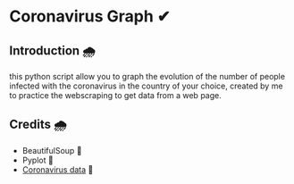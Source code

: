 # Coronavirus Graph ✔

## Introduction 🌧
this python script allow you to graph the evolution of the number of people infected with the coronavirus in the country of your choice, created by me to practice the webscraping to get data from a web page.

## Credits 🌧
- BeautifulSoup 🚩
- Pyplot 🚩
- <a href="https://www.coronavirus-statistiques.com/">Coronavirus data</a> 🚩

